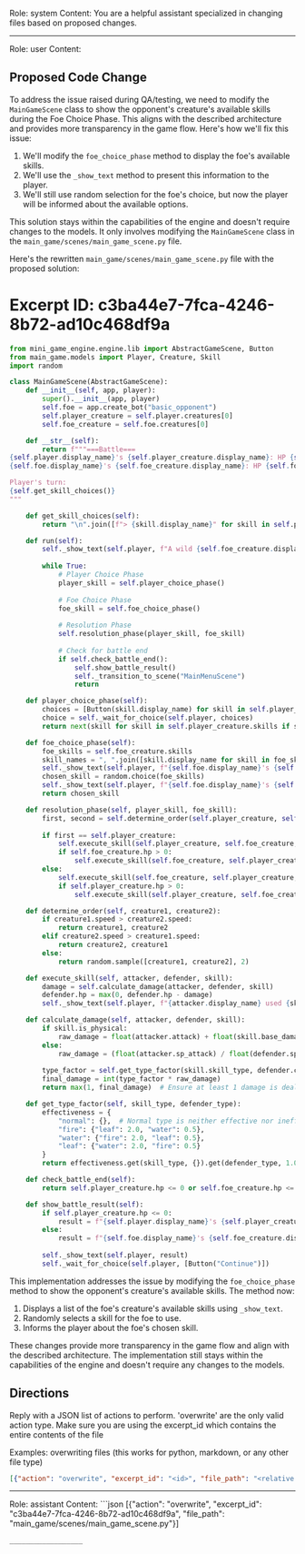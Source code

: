 Role: system
Content: You are a helpful assistant specialized in changing files based on proposed changes.
__________________
Role: user
Content: 
## Proposed Code Change
To address the issue raised during QA/testing, we need to modify the `MainGameScene` class to show the opponent's creature's available skills during the Foe Choice Phase. This aligns with the described architecture and provides more transparency in the game flow. Here's how we'll fix this issue:

1. We'll modify the `foe_choice_phase` method to display the foe's available skills.
2. We'll use the `_show_text` method to present this information to the player.
3. We'll still use random selection for the foe's choice, but now the player will be informed about the available options.

This solution stays within the capabilities of the engine and doesn't require changes to the models. It only involves modifying the `MainGameScene` class in the `main_game/scenes/main_game_scene.py` file.

Here's the rewritten `main_game/scenes/main_game_scene.py` file with the proposed solution:

# Excerpt ID: c3ba44e7-7fca-4246-8b72-ad10c468df9a
```python main_game/scenes/main_game_scene.py
from mini_game_engine.engine.lib import AbstractGameScene, Button
from main_game.models import Player, Creature, Skill
import random

class MainGameScene(AbstractGameScene):
    def __init__(self, app, player):
        super().__init__(app, player)
        self.foe = app.create_bot("basic_opponent")
        self.player_creature = self.player.creatures[0]
        self.foe_creature = self.foe.creatures[0]

    def __str__(self):
        return f"""===Battle===
{self.player.display_name}'s {self.player_creature.display_name}: HP {self.player_creature.hp}/{self.player_creature.max_hp}
{self.foe.display_name}'s {self.foe_creature.display_name}: HP {self.foe_creature.hp}/{self.foe_creature.max_hp}

Player's turn:
{self.get_skill_choices()}
"""

    def get_skill_choices(self):
        return "\n".join([f"> {skill.display_name}" for skill in self.player_creature.skills])

    def run(self):
        self._show_text(self.player, f"A wild {self.foe_creature.display_name} appeared!")
        
        while True:
            # Player Choice Phase
            player_skill = self.player_choice_phase()
            
            # Foe Choice Phase
            foe_skill = self.foe_choice_phase()
            
            # Resolution Phase
            self.resolution_phase(player_skill, foe_skill)
            
            # Check for battle end
            if self.check_battle_end():
                self.show_battle_result()
                self._transition_to_scene("MainMenuScene")
                return

    def player_choice_phase(self):
        choices = [Button(skill.display_name) for skill in self.player_creature.skills]
        choice = self._wait_for_choice(self.player, choices)
        return next(skill for skill in self.player_creature.skills if skill.display_name == choice.display_name)

    def foe_choice_phase(self):
        foe_skills = self.foe_creature.skills
        skill_names = ", ".join([skill.display_name for skill in foe_skills])
        self._show_text(self.player, f"{self.foe.display_name}'s {self.foe_creature.display_name} can use: {skill_names}")
        chosen_skill = random.choice(foe_skills)
        self._show_text(self.player, f"{self.foe.display_name}'s {self.foe_creature.display_name} chose {chosen_skill.display_name}!")
        return chosen_skill

    def resolution_phase(self, player_skill, foe_skill):
        first, second = self.determine_order(self.player_creature, self.foe_creature)
        
        if first == self.player_creature:
            self.execute_skill(self.player_creature, self.foe_creature, player_skill)
            if self.foe_creature.hp > 0:
                self.execute_skill(self.foe_creature, self.player_creature, foe_skill)
        else:
            self.execute_skill(self.foe_creature, self.player_creature, foe_skill)
            if self.player_creature.hp > 0:
                self.execute_skill(self.player_creature, self.foe_creature, player_skill)

    def determine_order(self, creature1, creature2):
        if creature1.speed > creature2.speed:
            return creature1, creature2
        elif creature2.speed > creature1.speed:
            return creature2, creature1
        else:
            return random.sample([creature1, creature2], 2)

    def execute_skill(self, attacker, defender, skill):
        damage = self.calculate_damage(attacker, defender, skill)
        defender.hp = max(0, defender.hp - damage)
        self._show_text(self.player, f"{attacker.display_name} used {skill.display_name}! {defender.display_name} took {damage} damage!")

    def calculate_damage(self, attacker, defender, skill):
        if skill.is_physical:
            raw_damage = float(attacker.attack) + float(skill.base_damage) - float(defender.defense)
        else:
            raw_damage = (float(attacker.sp_attack) / float(defender.sp_defense)) * float(skill.base_damage)
        
        type_factor = self.get_type_factor(skill.skill_type, defender.creature_type)
        final_damage = int(type_factor * raw_damage)
        return max(1, final_damage)  # Ensure at least 1 damage is dealt

    def get_type_factor(self, skill_type, defender_type):
        effectiveness = {
            "normal": {},  # Normal type is neither effective nor ineffective against any type
            "fire": {"leaf": 2.0, "water": 0.5},
            "water": {"fire": 2.0, "leaf": 0.5},
            "leaf": {"water": 2.0, "fire": 0.5}
        }
        return effectiveness.get(skill_type, {}).get(defender_type, 1.0)

    def check_battle_end(self):
        return self.player_creature.hp <= 0 or self.foe_creature.hp <= 0

    def show_battle_result(self):
        if self.player_creature.hp <= 0:
            result = f"{self.player.display_name}'s {self.player_creature.display_name} fainted! You lose!"
        else:
            result = f"{self.foe.display_name}'s {self.foe_creature.display_name} fainted! You win!"
        
        self._show_text(self.player, result)
        self._wait_for_choice(self.player, [Button("Continue")])
```

This implementation addresses the issue by modifying the `foe_choice_phase` method to show the opponent's creature's available skills. The method now:

1. Displays a list of the foe's creature's available skills using `_show_text`.
2. Randomly selects a skill for the foe to use.
3. Informs the player about the foe's chosen skill.

These changes provide more transparency in the game flow and align with the described architecture. The implementation still stays within the capabilities of the engine and doesn't require any changes to the models.

## Directions
Reply with a JSON list of actions to perform. 'overwrite' are the only valid action type. 
Make sure you are using the excerpt_id which contains the entire contents of the file

Examples:
overwriting files (this works for python, markdown, or any other file type)
```json output_example1
[{"action": "overwrite", "excerpt_id": "<id>", "file_path": "<relative file path>"}]
```

__________________
Role: assistant
Content: ```json
[{"action": "overwrite", "excerpt_id": "c3ba44e7-7fca-4246-8b72-ad10c468df9a", "file_path": "main_game/scenes/main_game_scene.py"}]
```
__________________
